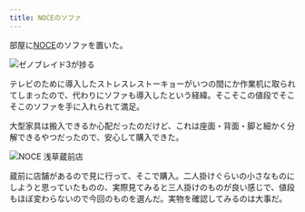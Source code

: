 ```yaml
---
title: NOCEのソファ
---
```

部屋に[NOCE](https://www.noce.co.jp/)のソファを置いた。

![](https://lh4.googleusercontent.com/3t8JGMgSSA2IBkzKxYd80fMTXxAIIal3T6HSAsLKKwUeITQnmpVCulS31XfiSNTFNmJ7oLbPdZ5HLj-heuzgP1Pm73B_-N899FUC9PPRrGuOqSP1vC1sZ4UwSE_MnFkpa55NJ68YT01IPZcDUofPOZE "ゼノブレイド3が捗る")

テレビのために導入したストレスレストーキョーがいつの間にか作業机に取られてしまったので、代わりにソファも導入したという経緯。そこそこの値段でそこそこのソファを手に入れられて満足。

大型家具は搬入できるか心配だったのだけど、これは座面・背面・脚と細かく分解できるやつだったので、安心して購入できた。

![](https://lh6.googleusercontent.com/IZSwkxkY8ULwoXWiApPUDHHfCExyOaxmT2CdzjoOQ5_V-IzBLUVCs5vZ0RBhY4t3zgGW6oxdVP2b1g2j1sgUJC67cqIV_KAGcmuQA5MclkV-OLQJsaF3EX60ljSIPPcvJFP5PcicT9X6g4n2NHhnvPU "NOCE 浅草蔵前店")

蔵前に店舗があるので見に行って、そこで購入。二人掛けぐらいの小さなものにしようと思っていたものの、実際見てみると三人掛けのものが良い感じで、値段もほぼ変わらないので今回のものを選んだ。実物を確認してみるのは大事だ。
